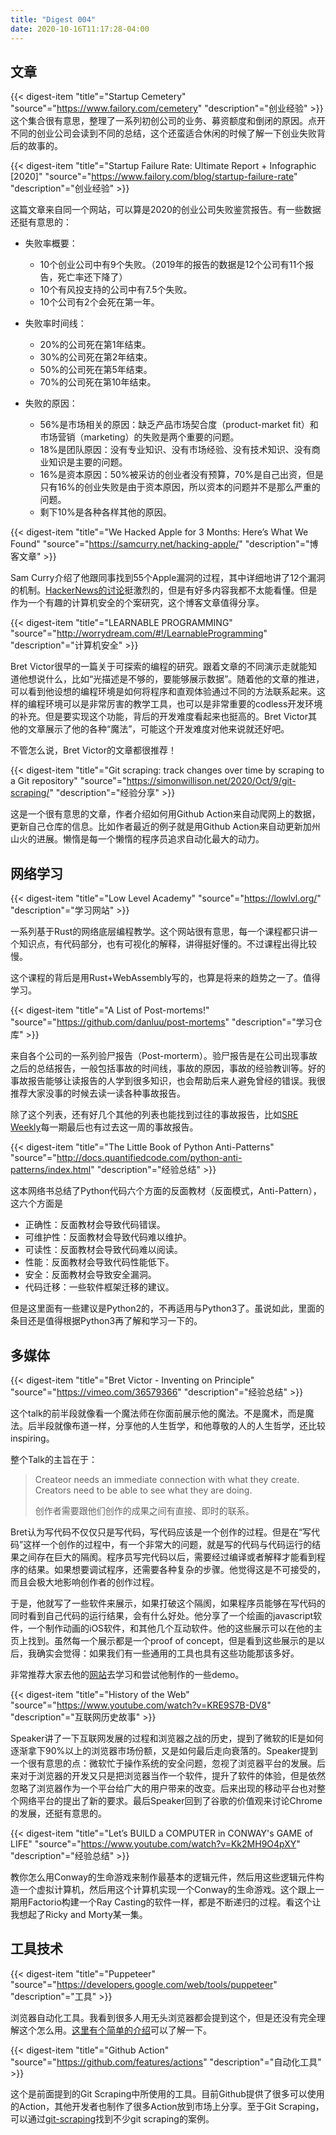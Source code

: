 ```yaml
---
title: "Digest 004"
date: 2020-10-16T11:17:28-04:00
---
```


## 文章

{{< digest-item "title"="Startup Cemetery" "source"="https://www.failory.com/cemetery" "description"="创业经验" >}}
这个集合很有意思，整理了一系列初创公司的业务、募资额度和倒闭的原因。点开不同的创业公司会读到不同的总结，这个还蛮适合休闲的时候了解一下创业失败背后的故事的。

{{< digest-item "title"="Startup Failure Rate: Ultimate Report + Infographic [2020]" "source"="https://www.failory.com/blog/startup-failure-rate" "description"="创业经验" >}}

这篇文章来自同一个网站，可以算是2020的创业公司失败鉴赏报告。有一些数据还挺有意思的：

* 失败率概要：
  * 10个创业公司中有9个失败。（2019年的报告的数据是12个公司有11个报告，死亡率还下降了）
  * 10个有风投支持的公司中有7.5个失败。
  * 10个公司有2个会死在第一年。

* 失败率时间线：
  * 20%的公司死在第1年结束。
  * 30%的公司死在第2年结束。
  * 50%的公司死在第5年结束。
  * 70%的公司死在第10年结束。

* 失败的原因：
  * 56%是市场相关的原因：缺乏产品市场契合度（product-market fit）和市场营销（marketing）的失败是两个重要的问题。
  * 18%是团队原因：没有专业知识、没有市场经验、没有技术知识、没有商业知识是主要的问题。
  * 16%是资本原因：50%被采访的创业者没有预算，70%是自己出资，但是只有16%的创业失败是由于资本原因，所以资本的问题并不是那么严重的问题。
  * 剩下10%是各种各样其他的原因。

{{< digest-item "title"="We Hacked Apple for 3 Months: Here’s What We Found" "source"="https://samcurry.net/hacking-apple/" "description"="博客文章" >}}

Sam Curry介绍了他跟同事找到55个Apple漏洞的过程，其中详细地讲了12个漏洞的机制。[HackerNews的讨论](https://news.ycombinator.com/item?id=24718078&utm_term=comment)挺激烈的，但是有好多内容我都不太能看懂。但是作为一个有趣的计算机安全的个案研究，这个博客文章值得分享。

{{< digest-item "title"="LEARNABLE PROGRAMMING" "source"="http://worrydream.com/#!/LearnableProgramming" "description"="计算机安全" >}}

Bret Victor很早的一篇关于可探索的编程的研究。跟着文章的不同演示走就能知道他想说什么，比如“光描述是不够的，要能够展示数据”。随着他的文章的推进，可以看到他设想的编程环境是如何将程序和直观体验通过不同的方法联系起来。这样的编程环境可以是非常厉害的教学工具，也可以是非常重要的codless开发环境的补充。但是要实现这个功能，背后的开发难度看起来也挺高的。Bret Victor其他的文章展示了他的各种“魔法”，可能这个开发难度对他来说就还好吧。

不管怎么说，Bret Victor的文章都很推荐！

{{< digest-item "title"="Git scraping: track changes over time by scraping to a Git repository" "source"="https://simonwillison.net/2020/Oct/9/git-scraping/" "description"="经验分享" >}}

这是一个很有意思的文章，作者介绍如何用Github Action来自动爬网上的数据，更新自己仓库的信息。比如作者最近的例子就是用Github Action来自动更新加州山火的进展。懒惰是每一个懒惰的程序员追求自动化最大的动力。


## 网络学习

{{< digest-item "title"="Low Level Academy" "source"="https://lowlvl.org/" "description"="学习网站" >}}

一系列基于Rust的网络底层编程教学。这个网站很有意思，每一个课程都只讲一个知识点，有代码部分，也有可视化的解释，讲得挺好懂的。不过课程出得比较慢。

这个课程的背后是用Rust+WebAssembly写的，也算是将来的趋势之一了。值得学习。

{{< digest-item "title"="A List of Post-mortems!" "source"="https://github.com/danluu/post-mortems" "description"="学习仓库" >}}

来自各个公司的一系列验尸报告（Post-morterm）。验尸报告是在公司出现事故之后的总结报告，一般包括事故的时间线，事故的原因，事故的经验教训等。好的事故报告能够让读报告的人学到很多知识，也会帮助后来人避免曾经的错误。我很推荐大家没事的时候去读一读各种事故报告。

除了这个列表，还有好几个其他的列表也能找到过往的事故报告，比如[SRE Weekly](https://sreweekly.com/)每一期最后也有过去这一周的事故报告。

{{< digest-item "title"="The Little Book of Python Anti-Patterns" "source"="http://docs.quantifiedcode.com/python-anti-patterns/index.html" "description"="经验总结" >}}

这本网络书总结了Python代码六个方面的反面教材（反面模式，Anti-Pattern），这六个方面是
* 正确性：反面教材会导致代码错误。
* 可维护性：反面教材会导致代码难以维护。
* 可读性：反面教材会导致代码难以阅读。
* 性能：反面教材会导致代码性能低下。
* 安全：反面教材会导致安全漏洞。
* 代码迁移：一些软件框架迁移的建议。

但是这里面有一些建议是Python2的，不再适用与Python3了。虽说如此，里面的条目还是值得根据Python3再了解和学习一下的。

## 多媒体

{{< digest-item "title"="Bret Victor - Inventing on Principle" "source"="https://vimeo.com/36579366" "description"="经验总结" >}}

这个talk的前半段就像看一个魔法师在你面前展示他的魔法。不是魔术，而是魔法。后半段就像布道一样，分享他的人生哲学，和他尊敬的人的人生哲学，还比较inspiring。

整个Talk的主旨在于：

> Createor needs an immediate connection with what they create. Creators need to be able to see what they are doing.
>
> 创作者需要跟他们创作的成果之间有直接、即时的联系。

Bret认为写代码不仅仅只是写代码，写代码应该是一个创作的过程。但是在“写代码”这样一个创作的过程中，有一个非常大的问题，就是写的代码与代码运行的结果之间存在巨大的隔阂。程序员写完代码以后，需要经过编译或者解释才能看到程序的结果。如果想要调试程序，还需要各种复杂的步骤。他觉得这是不可接受的，而且会极大地影响创作者的创作过程。

于是，他就写了一些软件来展示，如果打破这个隔阂，如果程序员能够在写代码的同时看到自己代码的运行结果，会有什么好处。他分享了一个绘画的javascript软件，一个制作动画的iOS软件，和其他几个互动软件。他的这些展示可以在他的主页上找到。虽然每一个展示都是一个proof of concept，但是看到这些展示的是以后，我确实会觉得：如果我们有一些通用的工具也具有这些功能那该多好。

非常推荐大家去他的[网站](http://worrydream.com/)去学习和尝试他制作的一些demo。

{{< digest-item "title"="History of the Web" "source"="https://www.youtube.com/watch?v=KRE9S7B-DV8" "description"="互联网历史故事" >}}

Speaker讲了一下互联网发展的过程和浏览器之战的历史，提到了微软的IE是如何逐渐拿下90%以上的浏览器市场份额，又是如何最后走向衰落的。Speaker提到一个很有意思的点：微软忙于操作系统的安全问题，忽视了浏览器平台的发展。后来对于浏览器的开发又只是把浏览器当作一个软件，提升了软件的体验，但是依然忽略了浏览器作为一个平台给广大的用户带来的改变。后来出现的移动平台也对整个网络平台的提出了新的要求。最后Speaker回到了谷歌的价值观来讨论Chrome的发展，还挺有意思的。

{{< digest-item "title"="Let’s BUILD a COMPUTER in CONWAY's GAME of LIFE" "source"="https://www.youtube.com/watch?v=Kk2MH9O4pXY" "description"="经验总结" >}}

教你怎么用Conway的生命游戏来制作最基本的逻辑元件，然后用这些逻辑元件构造一个虚拟计算机，然后用这个计算机实现一个Conway的生命游戏。这个跟上一期用Factorio构建一个Ray Casting的软件一样，都是不断递归的过程。看这个让我想起了Ricky and Morty某一集。

## 工具技术

{{< digest-item "title"="Puppeteer" "source"="https://developers.google.com/web/tools/puppeteer" "description"="工具" >}}

浏览器自动化工具。我看到很多人用无头浏览器都会提到这个，但是还没有完全理解这个怎么用。[这里有个简单的介绍](https://www.jianshu.com/p/085e3de8596c)可以了解一下。

{{< digest-item "title"="Github Action" "source"="https://github.com/features/actions" "description"="自动化工具" >}}

这个是前面提到的Git Scraping中所使用的工具。目前Github提供了很多可以使用的Action，其他开发者也制作了很多Action放到市场上分享。至于Git Scraping，可以通过[git-scraping](https://github.com/topics/git-scraping)找到不少git scraping的案例。
